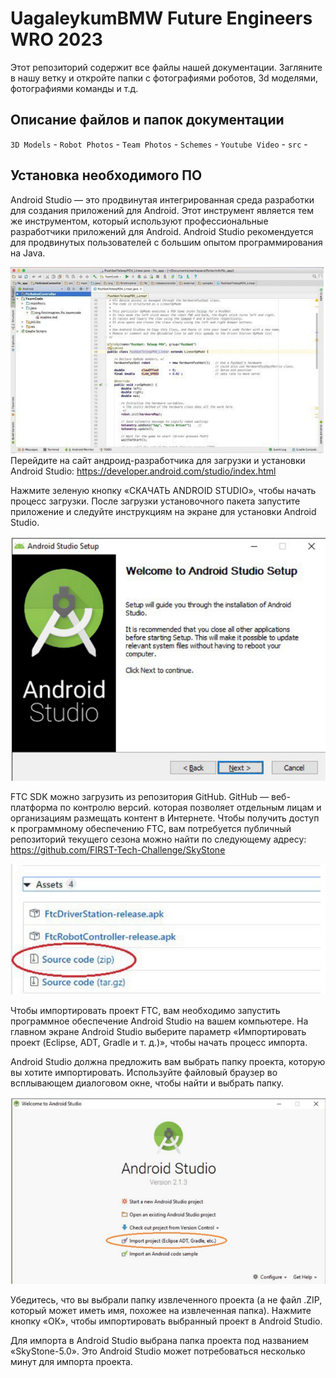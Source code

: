 # UagaleykumBMW Future Engineers WRO 2023
Этот репозиторий содержит все файлы нашей документации. Загляните в нашу ветку и откройте папки с фотографиями роботов, 3d моделями, фотографиями команды и т.д.

## Описание файлов и папок документации
``3D Models`` - 
``Robot Photos`` - 
``Team Photos`` - 
``Schemes`` - 
``Youtube Video`` - 
``src`` -

## Установка необходимого ПО
Android Studio — это продвинутая интегрированная среда разработки для создания приложений для Android. Этот инструмент является тем же инструментом, который используют профессиональные разработчики приложений для Android. Android Studio рекомендуется для продвинутых пользователей с большим опытом программирования на Java.

![alt text](https://github.com/mrgln/UagaleykumBMW/blob/main/readme-photos/picture_1.png?raw=true)
Перейдите на сайт андроид-разработчика для загрузки и установки Android Studio:
https://developer.android.com/studio/index.html

Нажмите зеленую кнопку «СКАЧАТЬ ANDROID STUDIO», чтобы начать процесс загрузки.
После загрузки установочного пакета запустите приложение и следуйте инструкциям на экране для установки Android Studio.

![alt text](https://github.com/mrgln/UagaleykumBMW/blob/main/readme-photos/picture_2.png?raw=true)

FTC SDK можно загрузить из репозитория GitHub. GitHub — веб-платформа по контролю версий.
которая позволяет отдельным лицам и организациям размещать контент в Интернете. Чтобы получить доступ к программному обеспечению FTC, вам потребуется публичный репозиторий текущего сезона можно найти по следующему адресу:
https://github.com/FIRST-Tech-Challenge/SkyStone

![alt text](https://github.com/mrgln/UagaleykumBMW/blob/main/readme-photos/picture_3.png?raw=true)

Чтобы импортировать проект FTC, вам необходимо запустить программное обеспечение Android Studio на вашем компьютере. На главном экране Android Studio выберите параметр «Импортировать проект (Eclipse, ADT, Gradle и т. д.)», чтобы начать процесс импорта.

Android Studio должна предложить вам выбрать папку проекта, которую вы хотите импортировать. Используйте файловый браузер во всплывающем диалоговом окне, чтобы найти и выбрать папку.

![alt text](https://github.com/mrgln/UagaleykumBMW/blob/main/readme-photos/picture_4.png?raw=true)

Убедитесь, что вы выбрали папку извлеченного проекта (а не файл .ZIP, который может иметь имя, похожее на
извлеченная папка). Нажмите кнопку «ОК», чтобы импортировать выбранный проект в Android Studio.

Для импорта в Android Studio выбрана папка проекта под названием «SkyStone-5.0». Это
Android Studio может потребоваться несколько минут для импорта проекта.
